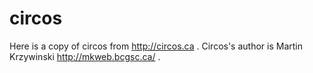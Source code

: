 circos
======

Here is a copy of circos from http://circos.ca .  Circos's author is   Martin Krzywinski http://mkweb.bcgsc.ca/ .
